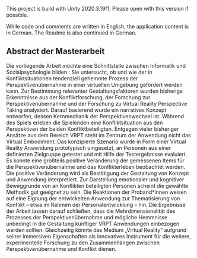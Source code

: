 This project is build with Unity 2020.3.19f1. Please open with this version if possible.

While code and comments are written in English, the application content is in German. The Readme is also continued in German.

## Abstract der Masterarbeit

Die vorliegende Arbeit möchte eine Schnittstelle zwischen Informatik und Sozialpsychologie bilden : Sie untersucht, ob und wie der in Konfliktsituationen tendenziell gehemmte Prozess der Perspektivenübernahme in einer virtuellen Umgebung gefördert werden kann.
Zur Bestimmung relevanter Gestaltungsfaktoren wurden bisherige Erkenntnisse aus der Konfliktforschung, der Forschung zur Perspektivenübernahme und der Forschung zu Virtual Reality Perspective Taking analysiert. Darauf basierend wurde ein narratives Konzept entworfen, dessen Kernmechanik der Perspektivenwechsel ist. Während des Spiels erleben die Spielenden eine Konfliktsituation aus den Perspektiven der beiden Konfliktbeteiligten. Entgegen vieler bisheriger Ansätze aus dem Bereich VRPT steht im Zentrum der Anwendung nicht das Virtual Embodiment. Das konzipierte Szenario wurde in Form einer Virtual Reality Anwendung prototypisch umgesetzt, an Personen aus einer definierten Zielgruppe getestet und mit Hilfe der Testergebnisse evaluiert.
Es konnte eine großteils positive Veränderung der gemessenen Items für die Perspektivenübernahme und das Konflikterleben beobachtet werden. Die positive Veränderung wird als Bestätigung der Gestaltung von Konzept und Anwendung interpretiert. Zur Darstellung emotionaler und kognitiver Beweggründe von an Konflikten beteiligten Personen scheint die gewählte Methodik gut geeignet zu sein. Die Reaktionen der Proband*innen weisen auf eine Eignung der entwickelten Anwendung zur Thematisierung von Konflikt – etwa im Rahmen der Personalentwicklung – hin.
Die Ergebnisse der Arbeit lassen darauf schließen, dass die Mehrdimensionalität des Prozesses der Perspektivenübernahme und mögliche Hemmnisse unbedingt in die Gestaltung künftiger VRPT Anwendungen einbezogen werden sollten. Gleichzeitig könnte das Medium „Virtual Reality“ aufgrund seiner immersiven Eigenschaften als innovatives Instrument für die weitere, experimentelle Forschung zu den Zusammenhängen zwischen Perspektivenübernahme und Konflikt dienen.
